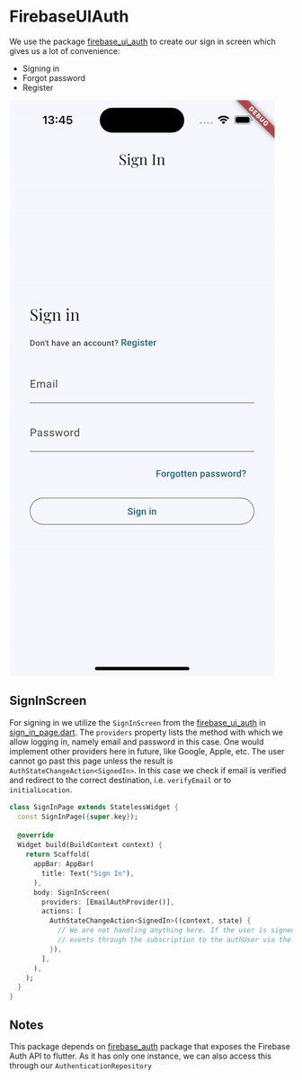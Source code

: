 # FirebaseUIAuth

We use the package [firebase_ui_auth](https://pub.dev/packages/firebase_ui_auth) to create our sign in screen which gives us a lot of convenience:
- Signing in
- Forgot password
- Register

![SignIn](/docs/images/SignIn.gif)

## SignInScreen

For signing in we utilize the `SignInScreen` from the [firebase_ui_auth](https://pub.dev/packages/firebase_ui_auth) in [sign_in_page.dart](/lib/pages/signIn/sign_in_page.dart). The `providers` property lists the method with which we allow logging in, namely email and password in this case. One would implement other providers here in future, like Google, Apple, etc. The user cannot go past this page unless the result is `AuthStateChangeAction<SignedIn>`. In this case we check if email is verified and redirect to the correct destination, i.e. `verifyEmail` or to `initialLocation`. 
```dart
class SignInPage extends StatelessWidget {
  const SignInPage({super.key});

  @override
  Widget build(BuildContext context) {
    return Scaffold(
      appBar: AppBar(
        title: Text("Sign In"),
      ),
      body: SignInScreen(
        providers: [EmailAuthProvider()],
        actions: [
          AuthStateChangeAction<SignedIn>((context, state) {
            // We are not handling anything here. If the user is signed in, then Authentication Bloc catches these
            // events through the subscription to the authUser via the AuthenticationRepository
          }),
        ],
      ),
    );
  }
}
```

## Notes
This package depends on [firebase_auth](https://pub.dev/packages/firebase_auth) package that exposes the Firebase Auth API to flutter. As it has only one instance, we can also access this through our `AuthenticationRepository`
